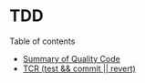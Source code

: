 # TDD

Table of contents

* [Summary of Quality Code](SummaryofQualityCode/SummaryofQualityCode.md)
* [TCR (test && commit || revert)](https://medium.com/@tdeniffel/tcr-test-commit-revert-a-test-alternative-to-tdd-6e6b03c22bec)

